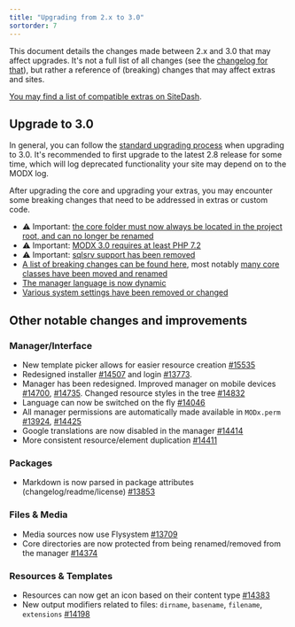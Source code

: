 ```yaml
---
title: "Upgrading from 2.x to 3.0"
sortorder: 7
---
```


This document details the changes made between 2.x and 3.0 that may affect upgrades. It's not a full list of all changes (see the [changelog for that](https://github.com/modxcms/revolution/blob/3.x/core/docs/changelog.txt)), but rather a reference of (breaking) changes that may affect extras and sites.



[You may find a list of compatible extras on SiteDash](https://sitedash.app/extras).

## Upgrade to 3.0

In general, you can follow the [standard upgrading process](getting-started/maintenance/upgrading) when upgrading to 3.0. It's recommended to first upgrade to the latest 2.8 release for some time, which will log deprecated functionality your site may depend on to the MODX log.

After upgrading the core and upgrading your extras, you may encounter some breaking changes that need to be addressed in extras or custom code.

- ⚠️ Important: [the core folder must now always be located in the project root, and can no longer be renamed](getting-started/upgrading-to-3.0/core-folder)
- ⚠️ Important: [MODX 3.0 requires at least PHP 7.2](getting-started/upgrading-to-3.0/requirements)
- ⚠️ Important: [sqlsrv support has been removed](getting-started/upgrading-to-3.0/sqlsrv)
- [A list of breaking changes can be found here](getting-started/upgrading-to-3.0/breaking-changes), most notably [many core classes have been moved and renamed](getting-started/upgrading-to-3.0/class-names)
- [The manager language is now dynamic](getting-started/upgrading-to-3.0/manager-language)
- [Various system settings have been removed or changed](getting-started/upgrading-to-3.0/system-settings)

## Other notable changes and improvements

### Manager/Interface

- New template picker allows for easier resource creation [#15535](https://github.com/modxcms/revolution/pull/15535)
- Redesigned installer [#14507](https://github.com/modxcms/revolution/pull/14507) and login [#13773](https://github.com/modxcms/revolution/pull/13773).
- Manager has been redesigned. Improved manager on mobile devices [#14700](https://github.com/modxcms/revolution/pull/14700), [#14735](https://github.com/modxcms/revolution/pull/14735). Changed resource styles in the tree [#14832](https://github.com/modxcms/revolution/pull/14832)
- Language can now be switched on the fly [#14046](https://github.com/modxcms/revolution/pull/14046)
- All manager permissions are automatically made available in `MODx.perm` [#13924](https://github.com/modxcms/revolution/pull/13924), [#14425](https://github.com/modxcms/revolution/pull/14425)
- Google translations are now disabled in the manager [#14414](https://github.com/modxcms/revolution/pull/14414)
- More consistent resource/element duplication [#14411](https://github.com/modxcms/revolution/pull/14411)

### Packages

- Markdown is now parsed in package attributes (changelog/readme/license) [#13853](https://github.com/modxcms/revolution/pull/13853)

### Files & Media

- Media sources now use Flysystem [#13709](https://github.com/modxcms/revolution/pull/13709)
- Core directories are now protected from being renamed/removed from the manager [#14374](https://github.com/modxcms/revolution/pull/14374)

### Resources & Templates

- Resources can now get an icon based on their content type [#14383](https://github.com/modxcms/revolution/pull/14383)
- New output modifiers related to files: `dirname`, `basename`, `filename`, `extensions` [#14198](https://github.com/modxcms/revolution/pull/14198)
